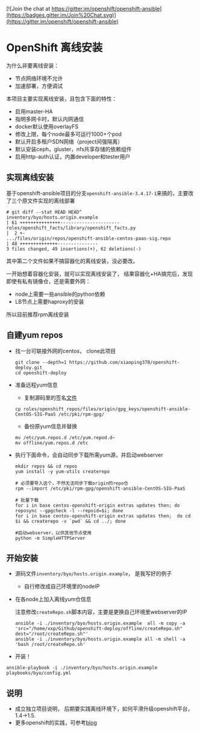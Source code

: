[![Join the chat at https://gitter.im/openshift/openshift-ansible](https://badges.gitter.im/Join%20Chat.svg)](https://gitter.im/openshift/openshift-ansible)

# OpenShift 离线安装

为什么非要离线安装：
  - 节点网络环境不允许
  - 加速部署，方便调试

本项目主要实现离线安装，且包含下面的特性：
  - 启用master-HA
  - 指明多网卡时，默认内网通信
  - docker默认使用overlayFS
  - 修改上限，每个node最多可运行1000+个pod
  - 默认开启多租户SDN网络（project间强隔离）
  - 默认安装ceph，gluster，nfs共享存储的依赖组件
  - 启用http-auth认证，内置developer和tester用户

## 实现离线安装

基于openshift-ansible项目的分支``openshift-ansible-3.4.17-1``来搞的，主要改了三个原文件实现的离线部署
```
# git diff --stat HEAD HEAD^
inventory/byo/hosts.origin.example                                          | 61 +++++++++++++++----------------------
roles/openshift_facts/library/openshift_facts.py                            |  2 +-
.../files/origin/repos/openshift-ansible-centos-paas-sig.repo               | 48 ++++++++++++++---------------
3 files changed, 49 insertions(+), 62 deletions(-)
```
其中第二个文件如果不搞容器化的离线安装，没必要改。

一开始想着容器化安装，就可以实现离线安装了， 结果容器化+HA搞完后，发现即使有私有镜像仓，还是需要外网：
  - node上需要一些ansible的python依赖
  - LB节点上需要haproxy的安装

所以目前推荐rpm离线安装

## 自建yum repos

  - 找一台可联接外网的centos， clone此项目
    ```
    git clone --depth=1 https://github.com/xiaoping378/openshift-deploy.git
    cd openshift-deploy
    ```

  - 准备远程yum信息
    - 复制源码里的签名[文件](roles/openshift_repos/files/origin/gpg_keys/openshift-ansible-CentOS-SIG-PaaS)
    ```
    cp roles/openshift_repos/files/origin/gpg_keys/openshift-ansible-CentOS-SIG-PaaS /etc/pki/rpm-gpg/
    ```
    - 备份原yum信息并替换
    ```
    mv /etc/yum.repos.d /etc/yum.repod.d~
    mv offline/yum.repos.d /etc
    ```

  - 执行下面命令，会自动同步下载所需yum源，并启动webserver
    ```
    mkdir repos && cd repos
    yum install -y yum-utils createrepo

    # 必须要导入这个，不然无法同步下载origin的repo仓
    rpm --import /etc/pki/rpm-gpg/openshift-ansible-CentOS-SIG-PaaS

    # 批量下载
    for i in base centos-openshift-origin extras updates then; do reposync --gpgcheck -l --repoid=$i; done
    for i in base centos-openshift-origin extras updates then;  do cd $i && createrepo -v `pwd` && cd ../; done

    #启动webserver，以供其他节点使用
    python -m SimpleHTTPServer
    ```

## 开始安装

  - 源码文件``inventory/byo/hosts.origin.example``， 是我写好的例子

    - 自行修改成自己环境里的nodeIP

  - 在各node上加入离线yum仓信息

    注意修改``createRepo.sh``脚本内容，主要是更换自己环境里webserver的IP

    ```
    ansible -i ./inventory/byo/hosts.origin.example  all -m copy -a 'src="/home/xxp/Github/openshift-deploy/offline/createRepo.sh" dest="/root/createRepo.sh"'
    ansible -i ./inventory/byo/hosts.origin.example all -m shell -a 'bash /root/createRepo.sh'
    ```

  - 开装！

  ```
  ansible-playbook -i ./inventory/byo/hosts.origin.example  playbooks/byo/config.yml
  ```

## 说明

  - 成立独立项目说明， 后期要实践离线环境下，如何平滑升级openshift平台， 1.4->1.5.
  - 更多openshift的实践，可参考[blog](https://github.com/xiaoping378/blog/tree/master/posts)
